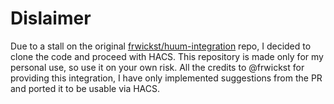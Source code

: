 # Dislaimer
Due to a stall on the original [frwickst/huum-integration](https://github.com/home-assistant/core/pull/72674) repo, I decided
to clone the code and proceed with HACS. This repository is made only for my personal use, so use it on your own risk.
All the credits to @frwickst for providing this integration, I have only implemented suggestions from the PR and ported
it to be usable via HACS.